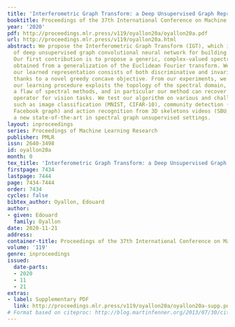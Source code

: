 ```yaml
---
title: 'Interferometric Graph Transform: a Deep Unsupervised Graph Representation'
booktitle: Proceedings of the 37th International Conference on Machine Learning
year: '2020'
pdf: http://proceedings.mlr.press/v119/oyallon20a/oyallon20a.pdf
url: http://proceedings.mlr.press/v119/oyallon20a.html
abstract: We propose the Interferometric Graph Transform (IGT), which is a new class
  of deep unsupervised graph convolutional neural network for building graph representations.
  Our first contribution is to propose a generic, complex-valued spectral graph architecture
  obtained from a generalization of the Euclidean Fourier transform. We show that
  our learned representation consists of both discriminative and invariant features,
  thanks to a novel greedy concave objective. From our experiments, we conclude that
  our learning procedure exploits the topology of the spectral domain, which is normally
  a flaw of spectral methods, and in particular our method can recover an analytic
  operator for vision tasks. We test our algorithm on various and challenging tasks
  such as image classification (MNIST, CIFAR-10), community detection (Authorship,
  Facebook graph) and action recognition from 3D skeletons videos (SBU, NTU), exhibiting
  a new state-of-the-art in spectral graph unsupervised settings.
layout: inproceedings
series: Proceedings of Machine Learning Research
publisher: PMLR
issn: 2640-3498
id: oyallon20a
month: 0
tex_title: 'Interferometric Graph Transform: a Deep Unsupervised Graph Representation'
firstpage: 7434
lastpage: 7444
page: 7434-7444
order: 7434
cycles: false
bibtex_author: Oyallon, Edouard
author:
- given: Edouard
  family: Oyallon
date: 2020-11-21
address: 
container-title: Proceedings of the 37th International Conference on Machine Learning
volume: '119'
genre: inproceedings
issued:
  date-parts:
  - 2020
  - 11
  - 21
extras:
- label: Supplementary PDF
  link: http://proceedings.mlr.press/v119/oyallon20a/oyallon20a-supp.pdf
# Format based on citeproc: http://blog.martinfenner.org/2013/07/30/citeproc-yaml-for-bibliographies/
---
```

